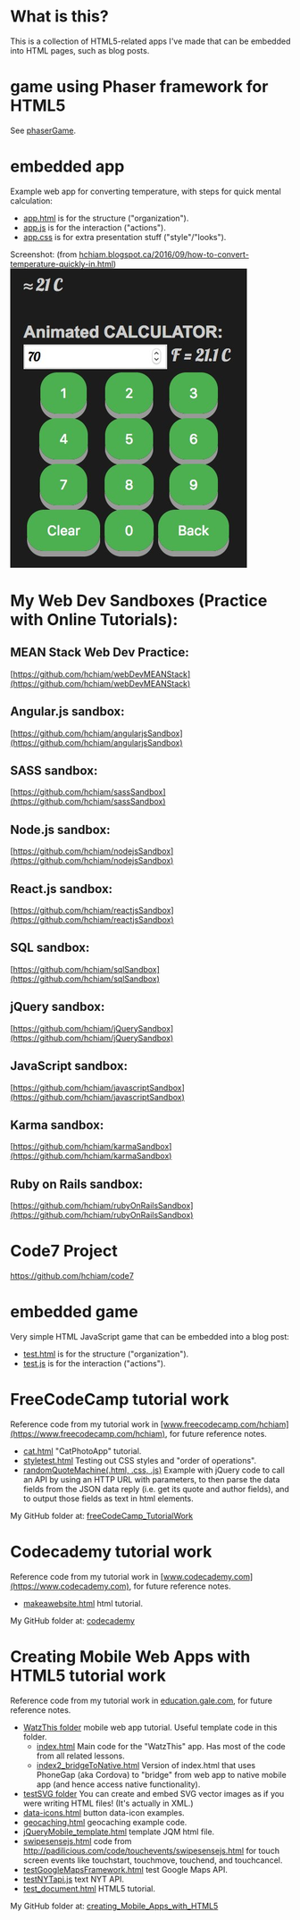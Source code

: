 # What is this?

This is a collection of HTML5-related apps I've made that can be embedded into HTML pages, such as blog posts.

# game using Phaser framework for HTML5

See [phaserGame](https://github.com/hchiam/phaserGame).

# embedded app
Example web app for converting temperature, with steps for quick mental calculation:

* [app.html](https://github.com/hchiam/embeddedGame/blob/master/app.html) is for the structure ("organization").
* [app.js](https://github.com/hchiam/embeddedGame/blob/master/app.js) is for the interaction ("actions").
* [app.css](https://github.com/hchiam/embeddedGame/blob/master/app.css) is for extra presentation stuff ("style"/"looks").

Screenshot:  (from [hchiam.blogspot.ca/2016/09/how-to-convert-temperature-quickly-in.html](http://hchiam.blogspot.ca/2016/09/how-to-convert-temperature-quickly-in.html))
![app.jpg](https://github.com/hchiam/embeddedGame/blob/master/app.jpg)


# My Web Dev Sandboxes (Practice with Online Tutorials):

## MEAN Stack Web Dev Practice:
[https://github.com/hchiam/webDevMEANStack](https://github.com/hchiam/webDevMEANStack)

## Angular.js sandbox:
[https://github.com/hchiam/angularjsSandbox](https://github.com/hchiam/angularjsSandbox)

## SASS sandbox:
[https://github.com/hchiam/sassSandbox](https://github.com/hchiam/sassSandbox)

## Node.js sandbox:
[https://github.com/hchiam/nodejsSandbox](https://github.com/hchiam/nodejsSandbox)

## React.js sandbox:
[https://github.com/hchiam/reactjsSandbox](https://github.com/hchiam/reactjsSandbox)

## SQL sandbox:
[https://github.com/hchiam/sqlSandbox](https://github.com/hchiam/sqlSandbox)

## jQuery sandbox:
[https://github.com/hchiam/jQuerySandbox](https://github.com/hchiam/jQuerySandbox)

## JavaScript sandbox:
[https://github.com/hchiam/javascriptSandbox](https://github.com/hchiam/javascriptSandbox)

## Karma sandbox:
[https://github.com/hchiam/karmaSandbox](https://github.com/hchiam/karmaSandbox)

## Ruby on Rails sandbox:
[https://github.com/hchiam/rubyOnRailsSandbox](https://github.com/hchiam/rubyOnRailsSandbox)

# Code7 Project

https://github.com/hchiam/code7

# embedded game
Very simple HTML JavaScript game that can be embedded into a blog post:

* [test.html](https://github.com/hchiam/embeddedGame/blob/master/test.html) is for the structure ("organization").
* [test.js](https://github.com/hchiam/embeddedGame/blob/master/test.js) is for the interaction ("actions").

# FreeCodeCamp tutorial work
Reference code from my tutorial work in [www.freecodecamp.com/hchiam](https://www.freecodecamp.com/hchiam), for future reference notes.

* [cat.html](https://github.com/hchiam/embeddedWebApps/blob/master/freeCodeCamp_TutorialWork/cat.html) "CatPhotoApp" tutorial.
* [styletest.html](https://github.com/hchiam/embeddedWebApps/blob/master/freeCodeCamp_TutorialWork/styletest.html) Testing out CSS styles and "order of operations".
* [randomQuoteMachine(.html, .css, .js)](https://github.com/hchiam/embeddedWebApps/blob/master/freeCodeCamp_TutorialWork/randomQuoteMachine) Example with jQuery code to call an API by using an HTTP URL with parameters, to then parse the data fields from the JSON data reply (i.e. get its quote and author fields), and to output those fields as text in html elements.

My GitHub folder at: [freeCodeCamp_TutorialWork](https://github.com/hchiam/embeddedWebApps/tree/master/freeCodeCamp_TutorialWork)

# Codecademy tutorial work
Reference code from my tutorial work in [www.codecademy.com](https://www.codecademy.com), for future reference notes.

* [makeawebsite.html](https://github.com/hchiam/embeddedWebApps/blob/master/codecademy/makeawebsite.html) html tutorial.

My GitHub folder at: [codecademy](https://github.com/hchiam/embeddedWebApps/tree/master/codecademy)

# Creating Mobile Web Apps with HTML5 tutorial work
Reference code from my tutorial work in [education.gale.com](http://education.gale.com/l-camb95167/online-courses/mobile-app-development), for future reference notes.

* [WatzThis folder](https://github.com/hchiam/embeddedWebApps/tree/master/creating_Mobile_Apps_with_HTML5/WatzThis) mobile web app tutorial.  Useful template code in this folder.
    * [index.html](https://github.com/hchiam/embeddedWebApps/tree/master/creating_Mobile_Apps_with_HTML5/WatzThis/index.html) Main code for the "WatzThis" app.  Has most of the code from all related lessons.
    * [index2_bridgeToNative.html](https://github.com/hchiam/embeddedWebApps/tree/master/creating_Mobile_Apps_with_HTML5/WatzThis/index2_bridgeToNative.html) Version of index.html that uses PhoneGap (aka Cordova) to "bridge" from web app to native mobile app (and hence access native functionality).
* [testSVG folder](https://github.com/hchiam/embeddedWebApps/blob/master/creating_Mobile_Apps_with_HTML5/testSVG) You can create and embed SVG vector images as if you were writing HTML files! (It's actually in XML.)
* [data-icons.html](https://github.com/hchiam/embeddedWebApps/blob/master/creating_Mobile_Apps_with_HTML5/data-icons.html) button data-icon examples.
* [geocaching.html](https://github.com/hchiam/embeddedWebApps/blob/master/creating_Mobile_Apps_with_HTML5/geocaching.html) geocaching example code.
* [jQueryMobile_template.html](https://github.com/hchiam/embeddedWebApps/blob/master/creating_Mobile_Apps_with_HTML5/jQueryMobile_template.html) template JQM html file.
* [swipesensejs.html](https://github.com/hchiam/embeddedWebApps/blob/master/creating_Mobile_Apps_with_HTML5/swipesensejs.html) code from http://padilicious.com/code/touchevents/swipesensejs.html for touch screen events like touchstart, touchmove, touchend, and touchcancel.
* [testGoogleMapsFramework.html](https://github.com/hchiam/embeddedWebApps/blob/master/creating_Mobile_Apps_with_HTML5/testGoogleMapsFramework.html) test Google Maps API.
* [testNYTapi.js](https://github.com/hchiam/embeddedWebApps/blob/master/creating_Mobile_Apps_with_HTML5/testNYTapi.js) text NYT API.
* [test_document.html](https://github.com/hchiam/embeddedWebApps/blob/master/creating_Mobile_Apps_with_HTML5/test_document.html) HTML5 tutorial.

My GitHub folder at: [creating_Mobile_Apps_with_HTML5](https://github.com/hchiam/embeddedWebApps/tree/master/creating_Mobile_Apps_with_HTML5)

